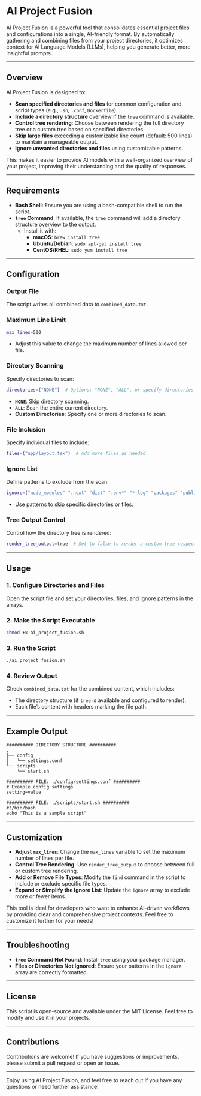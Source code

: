 
# AI Project Fusion

AI Project Fusion is a powerful tool that consolidates essential project files and configurations into a single, AI-friendly format. By automatically gathering and combining files from your project directories, it optimizes context for AI Language Models (LLMs), helping you generate better, more insightful prompts.

---

## Overview

AI Project Fusion is designed to:
- **Scan specified directories and files** for common configuration and script types (e.g., `.sh`, `.conf`, `Dockerfile`).
- **Include a directory structure** overview if the `tree` command is available.
- **Control tree rendering**: Choose between rendering the full directory tree or a custom tree based on specified directories.
- **Skip large files** exceeding a customizable line count (default: 500 lines) to maintain a manageable output.
- **Ignore unwanted directories and files** using customizable patterns.

This makes it easier to provide AI models with a well-organized overview of your project, improving their understanding and the quality of responses.

---

## Requirements

- **Bash Shell**: Ensure you are using a bash-compatible shell to run the script.
- **`tree` Command**: If available, the `tree` command will add a directory structure overview to the output.
  - Install it with:
    - **macOS**: `brew install tree`
    - **Ubuntu/Debian**: `sudo apt-get install tree`
    - **CentOS/RHEL**: `sudo yum install tree`

---

## Configuration

### Output File
The script writes all combined data to `combined_data.txt`.

### Maximum Line Limit
```bash
max_lines=500
```
- Adjust this value to change the maximum number of lines allowed per file.

### Directory Scanning
Specify directories to scan:
```bash
directories=("NONE")  # Options: "NONE", "ALL", or specify directories like ("/path/to/dir1" "/path/to/dir2")
```
- **`NONE`**: Skip directory scanning.
- **`ALL`**: Scan the entire current directory.
- **Custom Directories**: Specify one or more directories to scan.

### File Inclusion
Specify individual files to include:
```bash
files=("app/layout.tsx")  # Add more files as needed
```

### Ignore List
Define patterns to exclude from the scan:
```bash
ignore=("node_modules" ".next" "dist" ".env*" "*.log" "packages" "public" "types" "infra" "constants")
```
- Use patterns to skip specific directories or files.

### Tree Output Control
Control how the directory tree is rendered:
```bash
render_tree_output=true  # Set to false to render a custom tree respecting ignore settings
```

---

## Usage

### 1. Configure Directories and Files

Open the script file and set your directories, files, and ignore patterns in the arrays.

### 2. Make the Script Executable

```bash
chmod +x ai_project_fusion.sh
```

### 3. Run the Script

```bash
./ai_project_fusion.sh
```

### 4. Review Output

Check `combined_data.txt` for the combined content, which includes:
- The directory structure (if `tree` is available and configured to render).
- Each file’s content with headers marking the file path.

---

## Example Output

```
########## DIRECTORY STRUCTURE ##########
.
├── config
│   └── settings.conf
└── scripts
    └── start.sh

########## FILE: ./config/settings.conf ##########
# Example config settings
setting=value

########## FILE: ./scripts/start.sh ##########
#!/bin/bash
echo "This is a sample script"
```

---

## Customization

- **Adjust `max_lines`**: Change the `max_lines` variable to set the maximum number of lines per file.
- **Control Tree Rendering**: Use `render_tree_output` to choose between full or custom tree rendering.
- **Add or Remove File Types**: Modify the `find` command in the script to include or exclude specific file types.
- **Expand or Simplify the Ignore List**: Update the `ignore` array to exclude more or fewer items.

This tool is ideal for developers who want to enhance AI-driven workflows by providing clear and comprehensive project contexts. Feel free to customize it further for your needs!

---

## Troubleshooting

- **`tree` Command Not Found**: Install `tree` using your package manager.
- **Files or Directories Not Ignored**: Ensure your patterns in the `ignore` array are correctly formatted.

---

## License

This script is open-source and available under the MIT License. Feel free to modify and use it in your projects.

---

## Contributions

Contributions are welcome! If you have suggestions or improvements, please submit a pull request or open an issue.

---

Enjoy using AI Project Fusion, and feel free to reach out if you have any questions or need further assistance!
